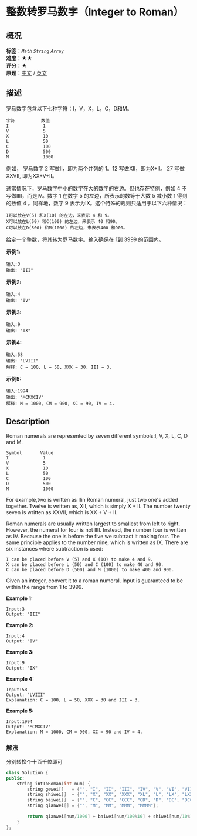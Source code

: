 # 整数转罗马数字（Integer to Roman）
## 概况
**标签**：*`Math`*  *`String`*  *`Array`*<br>
**难度**：★★<br>
**评分**：★<br>
**原题**：[中文](https://leetcode-cn.com/problems/integer-to-roman) / [英文](https://leetcode.com/problems/integer-to-roman)

## 描述
罗马数字包含以下七种字符：I，V，X，L，C，D和M。
```
字符          数值
I             1
V             5
X             10
L             50
C             100
D             500
M             1000
```

例如， 罗马数字 2 写做II，即为两个并列的 1。12 写做XII，即为X+II。 27 写做XXVII, 即为XX+V+II。

通常情况下，罗马数字中小的数字在大的数字的右边。但也存在特例，例如 4 不写做IIII，而是IV。数字 1 在数字 5 的左边，所表示的数等于大数 5 减小数 1 得到的数值 4 。同样地，数字 9 表示为IX。这个特殊的规则只适用于以下六种情况：

	I可以放在V(5) 和X(10) 的左边，来表示 4 和 9。
	X可以放在L(50) 和C(100) 的左边，来表示 40 和90。
	C可以放在D(500) 和M(1000) 的左边，来表示400 和900。
给定一个整数，将其转为罗马数字。输入确保在 1到 3999 的范围内。

**示例1:**
```
输入:3
输出: "III"
```

**示例2:**
```
输入:4
输出: "IV"
```

**示例3:**
```
输入:9
输出: "IX"
```

**示例4:**
```
输入:58
输出: "LVIII"
解释: C = 100, L = 50, XXX = 30, III = 3.
```

**示例5:**
```
输入:1994
输出: "MCMXCIV"
解释: M = 1000, CM = 900, XC = 90, IV = 4.
```

## Description
Roman numerals are represented by seven different symbols:I, V, X, L, C, D and M.
```
Symbol       Value
I             1
V             5
X             10
L             50
C             100
D             500
M             1000
```
For example,two is written as IIin Roman numeral, just two one&#39;s added together. Twelve is written as, XII, which is simply X + II. The number twenty seven is written as XXVII, which is XX + V + II.

Roman numerals are usually written largest to smallest from left to right. However, the numeral for four is not IIII. Instead, the number four is written as IV. Because the one is before the five we subtract it making four. The same principle applies to the number nine, which is written as IX. There are six instances where subtraction is used:

	I can be placed before V (5) and X (10) to make 4 and 9.
	X can be placed before L (50) and C (100) to make 40 and 90.
	C can be placed before D (500) and M (1000) to make 400 and 900.

Given an integer, convert it to a roman numeral. Input is guaranteed to be within the range from 1 to 3999.

**Example 1:**
```
Input:3
Output: "III"
```

**Example 2:**
```
Input:4
Output: "IV"
```

**Example 3:**
```
Input:9
Output: "IX"
```

**Example 4:**
```
Input:58
Output: "LVIII"
Explanation: C = 100, L = 50, XXX = 30 and III = 3.
```

**Example 5:**
```
Input:1994
Output: "MCMXCIV"
Explanation: M = 1000, CM = 900, XC = 90 and IV = 4.
```


### 解法
分别转换个十百千位即可
```c++
class Solution {
public:
    string intToRoman(int num) {
        string gewei[]   = {"", "I", "II", "III", "IV", "V", "VI", "VII", "VIII", "IX"};
        string shiwei[]  = {"", "X", "XX", "XXX", "XL", "L", "LX", "LXX", "LXXX", "XC"};
        string baiwei[]  = {"", "C", "CC", "CCC", "CD", "D", "DC", "DCC", "DCCC", "CM"};
        string qianwei[] = {"", "M", "MM", "MMM", "MMMM"};
        
        return qianwei[num/1000] + baiwei[num/100%10] + shiwei[num/10%10] + gewei[num%10];
    }
};
```